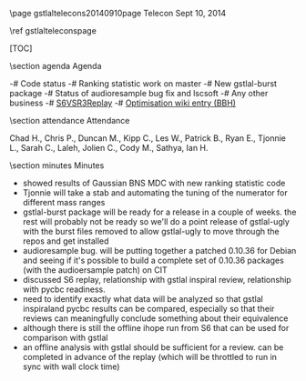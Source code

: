 \page gstlaltelecons20140910page Telecon Sept 10, 2014

\ref gstlalteleconspage

[TOC]

\section agenda Agenda

-# Code status
  -# Ranking statistic work on master
  -# New gstlal-burst package
-# Status of audioresample bug fix and lscsoft
-# Any other business
  -# [S6VSR3Replay](https://www.lsc-group.phys.uwm.edu/ligovirgo/cbcnote/S6VSR3ReplayMDC/)
  -# [Optimisation wiki entry (BBH)](https://www.lsc-group.phys.uwm.edu/ligovirgo/cbcnote/Optimization/O1/GSTLALAllSkyOffline3x3,Mt50)


\section attendance Attendance

Chad H., Chris P., Duncan M., Kipp C., Les W., Patrick B., Ryan E., Tjonnie L., Sarah C., Laleh, Jolien C., Cody M., Sathya, Ian H.


\section minutes Minutes

 * showed results of Gaussian BNS MDC with new ranking statistic code
 * Tjonnie will take a stab and automating the tuning of the numerator for different mass ranges
 * gstlal-burst package will be ready for a release in a couple of weeks.  the rest will probably not be ready so we'll do a point release of gstlal-ugly with the burst files removed to allow gstlal-ugly to move through the repos and get installed
 * audioresample bug.  will be putting together a patched 0.10.36 for Debian and seeing if it's possible to build a complete set of 0.10.36 packages (with the audioersample patch) on CIT
 * discussed S6 replay, relationship with gstlal inspiral review, relationship with pycbc readiness.
  * need to identify exactly what data will be analyzed so that gstlal inspiraland pycbc results can be compared, especially so that their reviews can meaningfully conclude something about their equivalence
  * although there is still the offline ihope run from S6 that can be used for comparison with gstlal
  * an offline analysis with gstlal should be sufficient for a review.  can be completed in advance of the replay (which will be throttled to run in sync with wall clock time)
